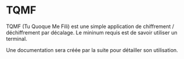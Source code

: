 ﻿TQMF
====

TQMF (Tu Quoque Me Fili) est une simple application de chiffrement / déchiffrement par décalage. Le mininum requis est de savoir utiliser un terminal.

Une documentation sera créée par la suite pour détailler son utilisation.
